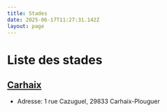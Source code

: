 ```yaml
---
title: Stades
date: 2025-06-17T11:27:31.142Z
layout: page
---
```


# Liste des stades


## [Carhaix](/stades/Carhaix/)
- Adresse: 1 rue Cazuguel, 29833 Carhaix-Plouguer


